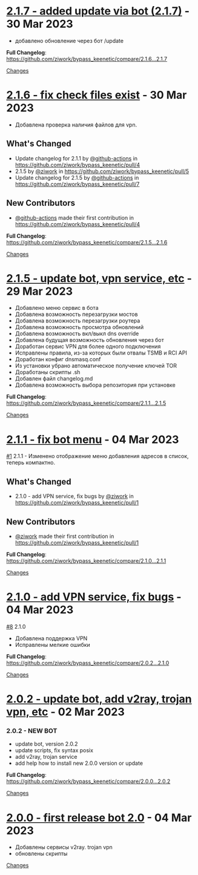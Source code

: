 <a name="2.1.7"></a>
# [2.1.7 - added update via bot (2.1.7)](https://github.com/ziwork/bypass_keenetic/releases/tag/2.1.7) - 30 Mar 2023

- добавлено обновление через бот /update

**Full Changelog**: https://github.com/ziwork/bypass_keenetic/compare/2.1.6...2.1.7

[Changes][2.1.7]


<a name="2.1.6"></a>
# [2.1.6 - fix check files exist](https://github.com/ziwork/bypass_keenetic/releases/tag/2.1.6) - 30 Mar 2023

- Добавлена проверка наличия файлов для vpn.

## What's Changed
* Update changelog for 2.1.1 by [@github-actions](https://github.com/github-actions) in https://github.com/ziwork/bypass_keenetic/pull/4
* 2.1.5 by [@ziwork](https://github.com/ziwork) in https://github.com/ziwork/bypass_keenetic/pull/5
* Update changelog for 2.1.5 by [@github-actions](https://github.com/github-actions) in https://github.com/ziwork/bypass_keenetic/pull/7

## New Contributors
* [@github-actions](https://github.com/github-actions) made their first contribution in https://github.com/ziwork/bypass_keenetic/pull/4

**Full Changelog**: https://github.com/ziwork/bypass_keenetic/compare/2.1.5...2.1.6

[Changes][2.1.6]


<a name="2.1.5"></a>
# [2.1.5 - update bot, vpn service, etc](https://github.com/ziwork/bypass_keenetic/releases/tag/2.1.5) - 29 Mar 2023

- Добавлено меню сервис в бота
- Добавлена возможность перезагрузки мостов
- Добавлена возможность перезагрузки роутера
- Добавлена возможность просмотра обновлений
- Добавлена возможность вкл/выкл dns override
- Добавлена будущая возможность обновления через бот
- Доработан сервис VPN для более одного подключения
- Исправлены правила, из-за которых были отвалы TSMB и RCI API
- Доработан конфиг dnsmasq.conf
- Из установки убрано автоматическое получение ключей TOR
- Доработаны скрипты .sh
- Добавлен файл changelog.md
- Добавлена возможность выбора репозитория при установке

**Full Changelog**: https://github.com/ziwork/bypass_keenetic/compare/2.1.1...2.1.5

[Changes][2.1.5]


<a name="2.1.1"></a>
# [2.1.1 - fix bot menu](https://github.com/ziwork/bypass_keenetic/releases/tag/2.1.1) - 04 Mar 2023

[#1](https://github.com/ziwork/bypass_keenetic/issues/1) 2.1.1 - Изменено отображение меню добавления адресов в список, теперь компактно.

## What's Changed
* 2.1.0 - add VPN service, fix bugs by [@ziwork](https://github.com/ziwork) in https://github.com/ziwork/bypass_keenetic/pull/1

## New Contributors
* [@ziwork](https://github.com/ziwork) made their first contribution in https://github.com/ziwork/bypass_keenetic/pull/1

**Full Changelog**: https://github.com/ziwork/bypass_keenetic/compare/2.1.0...2.1.1

[Changes][2.1.1]


<a name="2.1.0"></a>
# [2.1.0 - add VPN service, fix bugs](https://github.com/ziwork/bypass_keenetic/releases/tag/2.1.0) - 04 Mar 2023

[#8](https://github.com/ziwork/bypass_keenetic/issues/8) 2.1.0
- Добавлена поддержка VPN
- Исправлены мелкие ошибки

**Full Changelog**: https://github.com/ziwork/bypass_keenetic/compare/2.0.2...2.1.0

[Changes][2.1.0]


<a name="2.0.2"></a>
# [2.0.2 - update bot, add v2ray, trojan vpn, etc](https://github.com/ziwork/bypass_keenetic/releases/tag/2.0.2) - 02 Mar 2023

### 2.0.2 - NEW BOT 

- update bot, version 2.0.2
- update scripts, fix syntax posix
- add v2ray, trojan service
- add help how to install new 2.0.0 version or update

**Full Changelog**: https://github.com/ziwork/bypass_keenetic/compare/2.0.0...2.0.2

[Changes][2.0.2]


<a name="2.0.0"></a>
# [2.0.0 - first release bot 2.0](https://github.com/ziwork/bypass_keenetic/releases/tag/2.0.0) - 04 Mar 2023

- Добавлены сервисы v2ray. trojan vpn
- обновлены скрипты

[Changes][2.0.0]


[2.1.7]: https://github.com/ziwork/bypass_keenetic/compare/2.1.6...2.1.7
[2.1.6]: https://github.com/ziwork/bypass_keenetic/compare/2.1.5...2.1.6
[2.1.5]: https://github.com/ziwork/bypass_keenetic/compare/2.1.1...2.1.5
[2.1.1]: https://github.com/ziwork/bypass_keenetic/compare/2.1.0...2.1.1
[2.1.0]: https://github.com/ziwork/bypass_keenetic/compare/2.0.2...2.1.0
[2.0.2]: https://github.com/ziwork/bypass_keenetic/compare/2.0.0...2.0.2
[2.0.0]: https://github.com/ziwork/bypass_keenetic/tree/2.0.0

<!-- Generated by https://github.com/rhysd/changelog-from-release v3.7.0 -->
